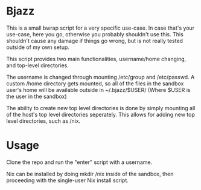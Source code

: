 # Bjazz

This is a small bwrap script for a very specific use-case. In case that's your use-case, here you go, otherwise you probably shouldn't use this. This shouldn't cause any damage if things go wrong, but is not really tested outside of my own setup.

This script provides two main functionalities, username/home changing, and top-level directories.

The username is changed through mounting /etc/group and /etc/passwd. A custom /home directory gets mounted, so all of the files in the sandbox user's home will be available outside in ~/.bjazz/$USER/ (Where $USER is the user in the sandbox)

The ability to create new top level directories is done by simply mounting all of the host's top level directories seperately. This allows for adding new top level directories, such as /nix.

# Usage
Clone the repo and run the "enter" script with a username.

Nix can be installed by doing mkdir /nix inside of the sandbox, then proceeding with the single-user Nix install script.